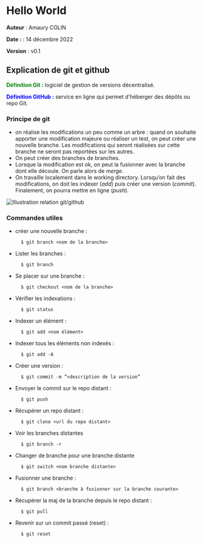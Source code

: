 # Hello World

**Auteur** : Amaury COLIN

**Date :** : 14 décembre 2022

**Version** : v0.1

## Explication de git et github

<span style="color:green">**Définition Git :**</span> logiciel de gestion de versions décentralisé.

<span style="color:blue">**Définition GitHub :**</span> service en ligne qui permet d'héberger des dépôts ou repo Git.

### Principe de git
- on réalise les modifications un peu comme un arbre : quand on souhaite apporter une modification majeure ou réaliser un test, on peut créer une nouvelle branche. Les modifications qui seront réalisées sur cette branche ne seront pas reportées sur les autres.
- On peut créer des branches de branches.
- Lorsque la modification est ok, on peut la fusionner avec la branche dont elle découle. On parle alors de *merge*.
- On travaille localement dans le working directory. Lorsqu’on fait des modifications, on doit les indexer (*add*) puis créer une version (*commit*). Finalement, on pourra mettre en ligne (*push*).

![Illustration relation git/github](https://user.oc-static.com/upload/2021/10/05/16334576106761_image27.png)

### Commandes utiles
- créer une nouvelle branche :
    
 		$ git branch <nom de la branche>
        
- Lister les branches :

		$ git branch
		
- Se placer sur une branche :
        
        $ git checkout <nom de la branche>
        
- Vérifier les indexations : 
        
        $ git status 
        
- Indexer un élément : 
        
        $ git add <nom élément>
        
- Indexer tous les éléments non indexés : 
        
        $ git add -A
        
- Créer une version : 
        
        $ git commit -m ”<description de la version”
        
- Envoyer le commit sur le repo distant : 
        
        $ git push
        
- Récupérer un repo distant : 
        
        $ git clone <url du repo distant>

- Voir les branches distantes
        
        $ git branch -r

- Changer de branche pour une branche distante
        
        $ git switch <nom branche distante>

- Fusionner une branche : 
        
        $ git branch <branche à fusionner sur la branche courante>
        
- Récupérer la maj de la branche depuis le repo distant : 
        
        $ git pull
        
- Revenir sur un commit passé (reset) : 
        
        $ git reset

